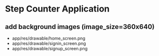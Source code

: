 # Step Counter Application

## add background images (image_size=360x640)
- app/res/drawable/home_screen.png
- app/res/drawable/signin_screen.png
- app/res/drawable/signup_screen.png

